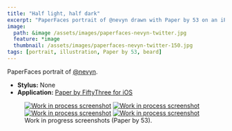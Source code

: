 ```yaml
---
title: "Half light, half dark"
excerpt: "PaperFaces portrait of @nevyn drawn with Paper by 53 on an iPad."
image: 
  path: &image /assets/images/paperfaces-nevyn-twitter.jpg 
  feature: *image
  thumbnail: /assets/images/paperfaces-nevyn-twitter-150.jpg
tags: [portrait, illustration, Paper by 53, beard]
---
```


PaperFaces portrait of <a href="http://twitter.com/nevyn">@nevyn</a>.

* **Stylus:** None
* **Application:** [Paper by FiftyThree for iOS](http://www.fiftythree.com/paper)

<figure class="half">
	<a href="{{ site.url }}/assets/images/paperfaces-nevyn-process-1-lg.jpg"><img src="{{ site.url }}/assets/images/paperfaces-nevyn-process-1-600.jpg" alt="Work in process screenshot"></a>
	<a href="{{ site.url }}/assets/images/paperfaces-nevyn-process-2-lg.jpg"><img src="{{ site.url }}/assets/images/paperfaces-nevyn-process-2-600.jpg" alt="Work in process screenshot"></a>
	<a href="{{ site.url }}/assets/images/paperfaces-nevyn-process-3-lg.jpg"><img src="{{ site.url }}/assets/images/paperfaces-nevyn-process-3-600.jpg" alt="Work in process screenshot"></a>
	<a href="{{ site.url }}/assets/images/paperfaces-nevyn-process-4-lg.jpg"><img src="{{ site.url }}/assets/images/paperfaces-nevyn-process-4-600.jpg" alt="Work in process screenshot"></a>
	<figcaption>Work in progress screenshots (Paper by 53).</figcaption>
</figure>
